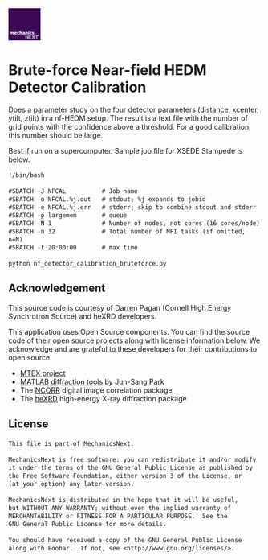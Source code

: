 <img src="https://github.com/MechanicsNext/MechanicsNext/blob/master/MeshnicsNext_Assets/mechanics_next_wordmark.png" width=64px>

# Brute-force Near-field HEDM Detector Calibration

Does a parameter study on the four detector parameters (distance, xcenter, ytilt, ztilt)
in a nf-HEDM setup. The result is a text file with the number of grid points
with the confidence above a threshold. For a good calibration, this number should
be large.

Best if run on a supercomputer. Sample job file for XSEDE Stampede is below.

```
!/bin/bash

#SBATCH -J NFCAL          # Job name
#SBATCH -o NFCAL.%j.out   # stdout; %j expands to jobid
#SBATCH -e NFCAL.%j.err   # stderr; skip to combine stdout and stderr
#SBATCH -p largemem       # queue
#SBATCH -N 1              # Number of nodes, not cores (16 cores/node)
#SBATCH -n 32             # Total number of MPI tasks (if omitted, n=N)
#SBATCH -t 20:00:00       # max time

python nf_detector_calibration_bruteforce.py
```

## Acknowledgement

This source code is courtesy of Darren Pagan (Cornell High Energy Synchrotron Source) and heXRD developers.

This application uses Open Source components. You can find the source code of their open source projects along with license information below. We acknowledge and are grateful to these developers for their contributions to open source.
* [MTEX project](https://mtex-toolbox.github.io/)
* [MATLAB diffraction tools](https://github.com/junspark/matlab_tools) by Jun-Sang Park
* The [NCORR](http://ncorr.com/) digital image correlation package
* The [heXRD](https://github.com/praxes/hexrd) high-energy X-ray diffraction package

## License

    This file is part of MechanicsNext.

    MechanicsNext is free software: you can redistribute it and/or modify
    it under the terms of the GNU General Public License as published by
    the Free Software Foundation, either version 3 of the License, or
    (at your option) any later version.

    MechanicsNext is distributed in the hope that it will be useful,
    but WITHOUT ANY WARRANTY; without even the implied warranty of
    MERCHANTABILITY or FITNESS FOR A PARTICULAR PURPOSE.  See the
    GNU General Public License for more details.

    You should have received a copy of the GNU General Public License
    along with Foobar.  If not, see <http://www.gnu.org/licenses/>.
